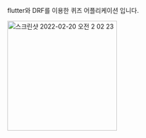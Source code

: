 flutter와 DRF를 이용한 퀴즈 어플리케이션 입니다.

<img width="247" alt="스크린샷 2022-02-20 오전 2 02 23" src="https://user-images.githubusercontent.com/81157873/154810976-ee11c4ac-9a9a-4949-a865-9676380c7d71.png">
